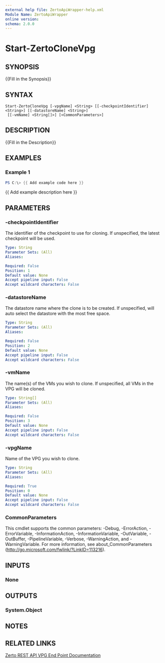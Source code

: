 ```yaml
---
external help file: ZertoApiWrapper-help.xml
Module Name: ZertoApiWrapper
online version:
schema: 2.0.0
---
```


# Start-ZertoCloneVpg

## SYNOPSIS
{{Fill in the Synopsis}}

## SYNTAX

```
Start-ZertoCloneVpg [-vpgName] <String> [[-checkpointIdentifier] <String>] [[-datastoreName] <String>]
 [[-vmName] <String[]>] [<CommonParameters>]
```

## DESCRIPTION
{{Fill in the Description}}

## EXAMPLES

### Example 1
```powershell
PS C:\> {{ Add example code here }}
```

{{ Add example description here }}

## PARAMETERS

### -checkpointIdentifier
The identifier of the checkpoint to use for cloning.
If unspecified, the latest checkpoint will be used.

```yaml
Type: String
Parameter Sets: (All)
Aliases:

Required: False
Position: 1
Default value: None
Accept pipeline input: False
Accept wildcard characters: False
```

### -datastoreName
The datastore name where the clone is to be created.
If unspecified, will auto select the datastore with the most free space.

```yaml
Type: String
Parameter Sets: (All)
Aliases:

Required: False
Position: 2
Default value: None
Accept pipeline input: False
Accept wildcard characters: False
```

### -vmName
The name(s) of the VMs you wish to clone.
If unspecified, all VMs in the VPG will be cloned.

```yaml
Type: String[]
Parameter Sets: (All)
Aliases:

Required: False
Position: 3
Default value: None
Accept pipeline input: False
Accept wildcard characters: False
```

### -vpgName
Name of the VPG you wish to clone.

```yaml
Type: String
Parameter Sets: (All)
Aliases:

Required: True
Position: 0
Default value: None
Accept pipeline input: False
Accept wildcard characters: False
```

### CommonParameters
This cmdlet supports the common parameters: -Debug, -ErrorAction, -ErrorVariable, -InformationAction, -InformationVariable, -OutVariable, -OutBuffer, -PipelineVariable, -Verbose, -WarningAction, and -WarningVariable.
For more information, see about_CommonParameters (http://go.microsoft.com/fwlink/?LinkID=113216).

## INPUTS

### None
## OUTPUTS

### System.Object
## NOTES

## RELATED LINKS
[Zerto REST API VPG End Point Documentation](http://s3.amazonaws.com/zertodownload_docs/Latest/Zerto%20Virtual%20Replication%20Zerto%20Virtual%20Manager%20%28ZVM%29%20-%20vSphere%20Online%20Help/RestfulAPIs/StatusAPIs.5.100.html#)
